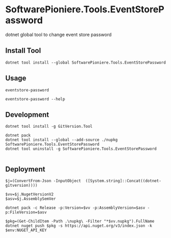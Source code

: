 # SoftwarePioniere.Tools.EventStorePassword

dotnet global tool to change event store password

## Install Tool

```
dotnet tool install --global SoftwarePioniere.Tools.EventStorePassword
```

## Usage

```
eventstore-password 

eventstore-password --help
```

## Development

```
dotnet tool install -g GitVersion.Tool

dotnet pack
dotnet tool install --global --add-source ./nupkg SoftwarePioniere.Tools.EventStorePassword
dotnet tool uninstall -g SoftwarePioniere.Tools.EventStorePassword


```

## Deployment

```
$j=(ConvertFrom-Json -InputObject  ([System.string]::Concat((dotnet-gitversion))))

$vv=$j.NugetVersionV2
$asv=$j.AssemblySemVer

dotnet pack -c Release -p:Version=$vv -p:AssemblyVersion=$asv -p:FileVersion=$asv

$pkg=(Get-ChildItem -Path .\nupkg\ -Filter "*$vv.nupkg").FullName
dotnet nuget push $pkg -s https://api.nuget.org/v3/index.json -k $env:NUGET_API_KEY
```